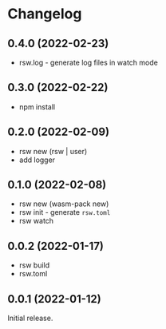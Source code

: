 # Changelog

## 0.4.0 (2022-02-23)

- rsw.log - generate log files in watch mode

## 0.3.0 (2022-02-22)

- npm install

## 0.2.0 (2022-02-09)

- rsw new (rsw | user)
- add logger

## 0.1.0 (2022-02-08)

- rsw new (wasm-pack new)
- rsw init - generate `rsw.toml`
- rsw watch

## 0.0.2 (2022-01-17)

- rsw build
- rsw.toml

## 0.0.1 (2022-01-12)

Initial release.
